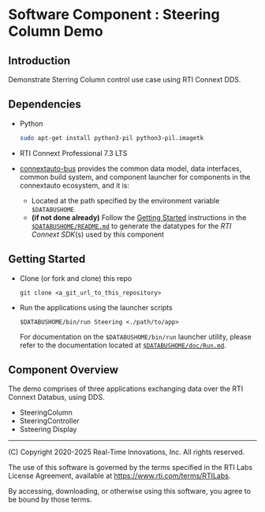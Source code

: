 # Software Component : Steering Column Demo

## Introduction

Demonstrate Sterring Column control use case using RTI Connext DDS.

## Dependencies

- Python

  ```bash
  sudo apt-get install python3-pil python3-pil.imagetk
  ```

- RTI Connext Professional 7.3 LTS

- [connextauto-bus](https://github.com/rticommunity/connextauto-bus) provides the common data model, data interfaces, common build system, and component
launcher for components in the connextauto ecosystem, and it is:

  - Located at the path specified by the environment variable `$DATABUSHOME`
  - **(if not done already)** Follow the [Getting Started](https://github.com/rticommunity/connextauto-bus?tab=readme-ov-file#getting-started) instructions in the [`$DATABUSHOME/README.md`](https://github.com/rticommunity/connextauto-bus?tab=readme-ov-file#getting-started) to generate the datatypes for the *RTI Connext SDK*(s) used by this component



## Getting Started

- Clone (or fork and clone) this repo

      git clone <a_git_url_to_this_repository>

- Run the applications using the launcher scripts

      $DATABUSHOME/bin/run Steering <./path/to/app>
    
  For documentation on the `$DATABUSHOME/bin/run` launcher utility, please refer to the documentation located at [`$DATABUSHOME/doc/Run.md`](https://github.com/rticommunity/connextauto-bus/blob/develop/doc/Run.md).


## Component Overview

The demo comprises of three applications exchanging data over the RTI Connext Databus, using DDS.

- SteeringColumn
- SteeringController
- Ssteering Display


---
(C) Copyright 2020-2025 Real-Time Innovations, Inc.  All rights reserved.

The use of this software is governed by the terms specified in the RTI Labs License Agreement, available at https://www.rti.com/terms/RTILabs. 

By accessing, downloading, or otherwise using this software, you agree to be bound by those terms.
